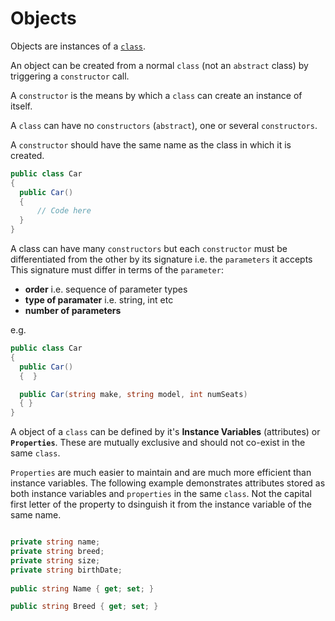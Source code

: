# Objects
Objects are instances of a [`class`](https://github.com/fslcoding/Classes).

An object can be created from a normal `class` (not an `abstract` class) by triggering a `constructor` call.

A `constructor` is the means by which a `class` can create an instance of itself.

A `class` can have no `constructors` (`abstract`), one or several `constructors`.

A `constructor` should have the same name as the class in which it is created.

```cs
public class Car
{
  public Car()
  {
      // Code here
  }
}
```

A class can have many `constructors` but each `constructor` must be differentiated from the other by its signature i.e. the `parameters` it accepts
This signature must differ in terms of the `parameter`:
- **order** i.e. sequence of parameter types
- **type of paramater** i.e. string, int etc
- **number of parameters**

e.g.
```cs
public class Car
{
  public Car()
  {  }

  public Car(string make, string model, int numSeats)
  { }
}
```

A object of a `class` can be defined by it's **Instance Variables** (attributes) or **`Properties`**. These are mutually exclusive and should not co-exist in the same `class`.

`Properties` are much easier to maintain and are much more efficient than instance variables. The following example demonstrates attributes stored as both instance variables and `properties` in the same `class`. Not the capital first letter of the property to dsinguish it from the instance variable of the same name. 

```cs

private string name;
private string breed;
private string size;
private string birthDate;
            
public string Name { get; set; }

public string Breed { get; set; }
```
            
